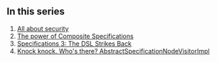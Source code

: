 In this series
--------------

1. [All about security](All-about-security.md)
2. [The power of Composite Specifications](Composite-specifications.md)
3. [Specifications 3: The DSL Strikes Back](Specifications-dsl.md)
4. [Knock knock. Who's there? AbstractSpecificationNodeVisitorImpl](Specification-visitor.md)
